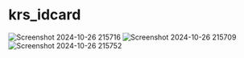 # krs_idcard



![Screenshot 2024-10-26 215716](https://github.com/user-attachments/assets/d714d6cc-e780-4a39-9c04-c41a08d86be6)
![Screenshot 2024-10-26 215709](https://github.com/user-attachments/assets/87d6a36a-4c9b-40c9-a2fb-c05650439a4f)
![Screenshot 2024-10-26 215752](https://github.com/user-attachments/assets/92391470-4c19-4a4a-9423-aa38134ca81c)
